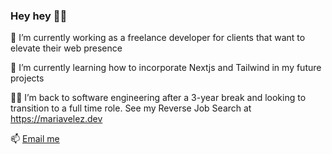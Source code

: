 <!--
**velezdev/velezdev** is a ✨ _special_ ✨ repository because its `README.md` (this file) appears on your GitHub profile.

Here are some ideas to get you started:

- 👯 I’m looking to collaborate on ...
- 🤔 I’m looking for help with ...
- 💬 Ask me about ...
- 😄 Pronouns: ...
- ⚡ Fun fact: ...
-->

### Hey hey 🙌🏼

🔭 I’m currently working as a freelance developer for clients that want to
elevate their web presence

🍄 I’m currently learning how to incorporate Nextjs and Tailwind in my future
projects

🙋🏻 I’m back to software engineering after a 3-year break and looking to transition
to a full time role. See my Reverse Job Search at https://mariavelez.dev

📫 [Email me](mailto:hello@mariavelez.dev)
